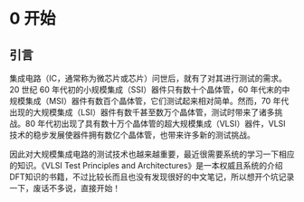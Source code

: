 # 0 开始


## 引言

集成电路（IC，通常称为微芯片或芯片）问世后，就有了对其进行测试的需求。20 世纪 60 年代初的小规模集成（SSI）器件只有数十个晶体管，60 年代末的中规模集成（MSI）器件有数百个晶体管，它们测试起来相对简单。然而，70 年代出现的大规模集成（LSI）器件有数千甚至数万个晶体管，测试时带来了诸多挑战。80 年代初出现了具有数十万个晶体管的超大规模集成（VLSI）器件，VLSI 技术的稳步发展使器件拥有数亿个晶体管，也带来许多新的测试挑战。

因此对大规模集成电路的测试技术也越来越重要，最近很需要系统的学习一下相应的知识。《VLSI Test Principles and Architectures》是一本权威且系统的介绍DFT知识的书籍，不过比较长而且也没有发现很好的中文笔记，所以想开个坑记录一下，废话不多说，直接开始！


